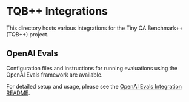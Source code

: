 # TQB++ Integrations

This directory hosts various integrations for the Tiny QA Benchmark++ (TQB++) project.

## OpenAI Evals

Configuration files and instructions for running evaluations using the OpenAI Evals framework are available.

For detailed setup and usage, please see the [OpenAI Evals Integration README](./openai-evals/README.md).
